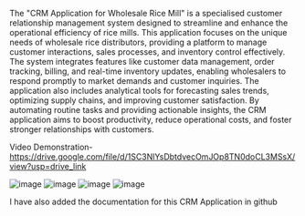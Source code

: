The "CRM Application for Wholesale Rice Mill" is a specialised customer relationship management system designed to streamline and 
enhance the operational efficiency of rice mills. This application focuses on the unique needs of wholesale rice distributors, providing 
a platform to manage customer interactions, sales processes, and inventory control effectively. The system integrates features like customer data management, 
order tracking, billing, and real-time inventory updates, enabling wholesalers to respond promptly to market demands and customer inquiries. 
The application also includes analytical tools for forecasting sales trends, optimizing supply chains, and improving customer satisfaction. By automating 
routine tasks and providing actionable insights, the CRM application aims to boost productivity, reduce operational costs, and foster stronger relationships with customers.

Video Demonstration- https://drive.google.com/file/d/1SC3NlYsDbtdvecOmJOp8TN0doCL3MSsX/view?usp=drive_link

![image](https://github.com/user-attachments/assets/c77cd43e-8f2f-46bd-987e-665f10cb36fb)
![image](https://github.com/user-attachments/assets/7f020394-385f-4e78-b099-3e473d33c5eb)
![image](https://github.com/user-attachments/assets/196dde28-e2c0-4f0e-babc-b46582ff9dbb)
![image](https://github.com/user-attachments/assets/5ad538ea-cc54-487b-94b6-229b8763bcb1)


I have also added the documentation for this CRM Application in github
